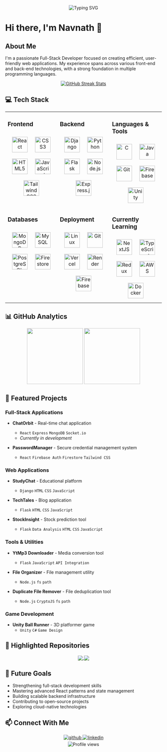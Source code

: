 <div align="center">
  <img src="https://readme-typing-svg.herokuapp.com?font=Fira+Code&size=30&pause=1000&color=2F81F7&center=true&vCenter=true&random=false&width=600&lines=Welcome+to+my+Profile;Full-Stack+Developer;Problem+Solver;Continuous+Learner" alt="Typing SVG" />
</div>

# Hi there, I'm Navnath 👋

## About Me
I'm a passionate Full-Stack Developer focused on creating efficient, user-friendly web applications. My experience spans across various front-end and back-end technologies, with a strong foundation in multiple programming languages.

<p align="center">
  <a href="#"><img src="https://github-readme-streak-stats.herokuapp.com/?user=ndk123-web&theme=github-dark-blue&hide_border=true" alt="GitHub Streak Stats" /></a>
</p>

## 💻 Tech Stack

<table>
<tr>
<td valign="top" width="33%">

### Frontend
<div align="center">  
<a href="https://reactjs.org/" target="_blank"><img style="margin: 10px" src="https://profilinator.rishav.dev/skills-assets/react-original-wordmark.svg" alt="React" height="50" /></a>  
<a href="https://www.w3schools.com/css/" target="_blank"><img style="margin: 10px" src="https://profilinator.rishav.dev/skills-assets/css3-original-wordmark.svg" alt="CSS3" height="50" /></a>  
<a href="https://en.wikipedia.org/wiki/HTML5" target="_blank"><img style="margin: 10px" src="https://profilinator.rishav.dev/skills-assets/html5-original-wordmark.svg" alt="HTML5" height="50" /></a>  
<a href="https://www.javascript.com/" target="_blank"><img style="margin: 10px" src="https://profilinator.rishav.dev/skills-assets/javascript-original.svg" alt="JavaScript" height="50" /></a>  
<a href="https://www.tailwindcss.com/" target="_blank"><img style="margin: 10px" src="https://profilinator.rishav.dev/skills-assets/tailwindcss.svg" alt="Tailwind CSS" height="50" /></a>  
</div>
</td>

<td valign="top" width="33%">

### Backend
<div align="center">  
<a href="https://www.djangoproject.com/" target="_blank"><img style="margin: 10px" src="https://profilinator.rishav.dev/skills-assets/django-original.svg" alt="Django" height="50" /></a>  
<a href="https://www.python.org/" target="_blank"><img style="margin: 10px" src="https://profilinator.rishav.dev/skills-assets/python-original.svg" alt="Python" height="50" /></a>  
<a href="https://flask.palletsprojects.com/" target="_blank"><img style="margin: 10px" src="https://profilinator.rishav.dev/skills-assets/flask.png" alt="Flask" height="50" /></a>  
<a href="https://nodejs.org/" target="_blank"><img style="margin: 10px" src="https://profilinator.rishav.dev/skills-assets/nodejs-original-wordmark.svg" alt="Node.js" height="50" /></a>  
<a href="https://expressjs.com/" target="_blank"><img style="margin: 10px" src="https://profilinator.rishav.dev/skills-assets/express-original-wordmark.svg" alt="Express.js" height="50" /></a>  
</div>
</td>

<td valign="top" width="33%">

### Languages & Tools
<div align="center">  
<a href="https://www.cprogramming.com/" target="_blank"><img style="margin: 10px" src="https://profilinator.rishav.dev/skills-assets/c-original.svg" alt="C" height="50" /></a>  
<a href="https://www.java.com/" target="_blank"><img style="margin: 10px" src="https://profilinator.rishav.dev/skills-assets/java-original-wordmark.svg" alt="Java" height="50" /></a>  
<a href="https://github.com/" target="_blank"><img style="margin: 10px" src="https://profilinator.rishav.dev/skills-assets/git-scm-icon.svg" alt="Git" height="50" /></a>  
<a href="https://firebase.google.com/" target="_blank"><img style="margin: 10px" src="https://profilinator.rishav.dev/skills-assets/firebase.png" alt="Firebase" height="50" /></a>  
<a href="https://unity.com/" target="_blank"><img style="margin: 10px" src="https://profilinator.rishav.dev/skills-assets/unity.png" alt="Unity" height="50" /></a>  
</div>
</td>
</tr>

<tr>
<td valign="top" width="33%">

### Databases
<div align="center">  
<a href="https://www.mongodb.com/" target="_blank"><img style="margin: 10px" src="https://profilinator.rishav.dev/skills-assets/mongodb-original-wordmark.svg" alt="MongoDB" height="50" /></a>  
<a href="https://www.mysql.com/" target="_blank"><img style="margin: 10px" src="https://profilinator.rishav.dev/skills-assets/mysql-original-wordmark.svg" alt="MySQL" height="50" /></a>  
<a href="https://www.postgresql.org/" target="_blank"><img style="margin: 10px" src="https://profilinator.rishav.dev/skills-assets/postgresql-original-wordmark.svg" alt="PostgreSQL" height="50" /></a>  
<a href="https://firebase.google.com/" target="_blank"><img style="margin: 10px" src="https://profilinator.rishav.dev/skills-assets/firebase.png" alt="Firestore" height="50" /></a>  
</div>
</td>

<td valign="top" width="33%">

### Deployment
<div align="center">  
<a href="https://www.linux.org/" target="_blank"><img style="margin: 10px" src="https://profilinator.rishav.dev/skills-assets/linux-original.svg" alt="Linux" height="50" /></a>  
<a href="https://github.com/" target="_blank"><img style="margin: 10px" src="https://profilinator.rishav.dev/skills-assets/git-scm-icon.svg" alt="Git" height="50" /></a>  
<a href="https://vercel.com/" target="_blank"><img style="margin: 10px" src="https://assets.vercel.com/image/upload/v1588805858/repositories/vercel/logo.png" alt="Vercel" height="50" /></a>  
<a href="https://render.com/" target="_blank"><img style="margin: 10px" src="https://render.com/favicon.svg" alt="Render" height="50" /></a>  
<a href="https://firebase.google.com/" target="_blank"><img style="margin: 10px" src="https://profilinator.rishav.dev/skills-assets/firebase.png" alt="Firebase" height="50" /></a>  
</div>
</td>

<td valign="top" width="33%">

### Currently Learning
<div align="center">  
<a href="https://nextjs.org/" target="_blank"><img style="margin: 10px" src="https://profilinator.rishav.dev/skills-assets/nextjs.png" alt="NextJS" height="50" /></a>  
<a href="https://www.typescriptlang.org/" target="_blank"><img style="margin: 10px" src="https://profilinator.rishav.dev/skills-assets/typescript-original.svg" alt="TypeScript" height="50" /></a>  
<a href="https://redux.js.org/" target="_blank"><img style="margin: 10px" src="https://profilinator.rishav.dev/skills-assets/redux-original.svg" alt="Redux" height="50" /></a>  
<a href="https://aws.amazon.com/" target="_blank"><img style="margin: 10px" src="https://profilinator.rishav.dev/skills-assets/amazonwebservices-original-wordmark.svg" alt="AWS" height="50" /></a>  
<a href="https://www.docker.com/" target="_blank"><img style="margin: 10px" src="https://profilinator.rishav.dev/skills-assets/docker-original-wordmark.svg" alt="Docker" height="50" /></a>  
</div>
</td>
</tr>
</table>

## 📊 GitHub Analytics

<div align="center">
  <img height="180em" src="https://github-readme-stats.vercel.app/api?username=ndk123-web&show_icons=true&theme=tokyonight&include_all_commits=true&count_private=true"/>
  <img height="180em" src="https://github-readme-stats.vercel.app/api/top-langs/?username=ndk123-web&layout=compact&langs_count=8&theme=tokyonight"/>
</div>

## 🚀 Featured Projects

### Full-Stack Applications
- **ChatOrbit** - Real-time chat application
  - `React` `Express` `MongoDB` `Socket.io`
  - *Currently in development*

- **PasswordManager** - Secure credential management system
  - `React` `Firebase Auth` `Firestore` `Tailwind CSS`

### Web Applications
- **StudyChat** - Educational platform
  - `Django` `HTML` `CSS` `JavaScript`

- **TechTales** - Blog application
  - `Flask` `HTML` `CSS` `JavaScript`

- **StockInsight** - Stock prediction tool
  - `Flask` `Data Analysis` `HTML` `CSS` `JavaScript`

### Tools & Utilities
- **YtMp3 Downloader** - Media conversion tool
  - `Flask` `JavaScript` `API Integration`

- **File Organizer** - File management utility
  - `Node.js` `fs` `path`

- **Duplicate File Remover** - File deduplication tool
  - `Node.js` `CryptoJS` `fs` `path`

### Game Development
- **Unity Ball Runner** - 3D platformer game
  - `Unity` `C#` `Game Design`

## 📌 Highlighted Repositories

<div align="center">
<a href="https://github.com/ndk123-web/ChatOrbit">
  <img align="center" src="https://github-readme-stats.vercel.app/api/pin/?username=ndk123-web&repo=ChatOrbit&theme=tokyonight" />
</a>
<a href="https://github.com/ndk123-web/PasswordManager">
  <img align="center" src="https://github-readme-stats.vercel.app/api/pin/?username=ndk123-web&repo=PasswordManager&theme=tokyonight" />
</a>
</div>

## 🔭 Future Goals

- Strengthening full-stack development skills
- Mastering advanced React patterns and state management
- Building scalable backend infrastructure
- Contributing to open-source projects
- Exploring cloud-native technologies

## 📫 Connect With Me

<div align="center">
<a href="https://github.com/ndk123-web" target="_blank">
<img src=https://img.shields.io/badge/github-%2324292e.svg?&style=for-the-badge&logo=github&logoColor=white alt=github style="margin-bottom: 5px;" />
</a>
<a href="https://linkedin.com/in/[Your LinkedIn]" target="_blank">
<img src=https://img.shields.io/badge/linkedin-%231E77B5.svg?&style=for-the-badge&logo=linkedin&logoColor=white alt=linkedin style="margin-bottom: 5px;" />
</a>
<!-- Add or remove social links as needed -->
</div>

<div align="center">
  <img src="https://komarev.com/ghpvc/?username=ndk123-web&label=Profile%20views&color=0e75b6&style=flat" alt="Profile views" />
</div>

<!--
**ndk123-web/ndk123-web** is a ✨ _special_ ✨ repository because its `README.md` (this file) appears on your GitHub profile.
-->
